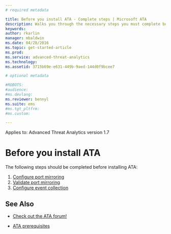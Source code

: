 ```yaml
---
# required metadata

title: Before you install ATA - Complete steps | Microsoft ATA
description: Walks you through the necessary steps you must complete before ATA deployment.
keywords:
author: rkarlin
manager: mbaldwin
ms.date: 04/28/2016
ms.topic: get-started-article
ms.prod:
ms.service: advanced-threat-analytics
ms.technology:
ms.assetid: 3715b69e-e631-449b-9aed-144d0f9bcee7

# optional metadata

#ROBOTS:
#audience:
#ms.devlang:
ms.reviewer: bennyl
ms.suite: ems
#ms.tgt_pltfrm:
#ms.custom:

---
```


Applies to: Advanced Threat Analytics version 1.7



# Before you install ATA

The following steps should be completed before installing ATA:

1. [Configure port mirroring](configure-port-mirroring.md)
2. [Validate port mirroring](validate-port-mirroring.md)
3. [Configure event collection](configure-event-collection.md)



## See Also

- [Check out the ATA forum!](https://social.technet.microsoft.com/Forums/security/home?forum=mata)

- [ATA prerequisites](/advanced-threat-analytics/plan-design/ata-prerequisites)

